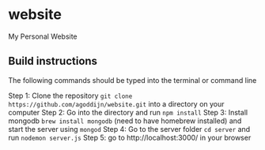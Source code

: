 # website
My Personal Website

## Build instructions

The following commands should be typed into the terminal or command line

Step 1: Clone the repository ``` git clone https://github.com/agoddijn/website.git ``` into a directory on your computer
Step 2: Go into the directory and run ``` npm install ```
Step 3: Install mongodb ``` brew install mongodb ``` (need to have homebrew installed) and start the server using ``` mongod ```
Step 4: Go to the server folder ``` cd server ``` and run ``` nodemon server.js ```
Step 5: go to http://localhost:3000/ in your browser
